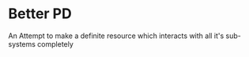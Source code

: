 # Better PD
An Attempt to make a definite resource which interacts with all it's sub-systems completely